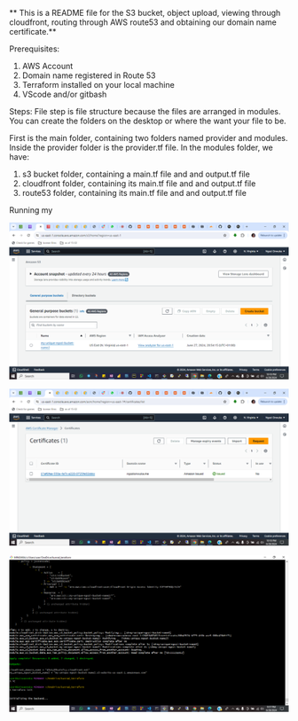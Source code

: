 ** This is a README file for the S3 bucket, object upload, viewing through cloudfront, routing through AWS route53 and obtaining our domain name certificate.**

Prerequisites:
1. AWS Account
2. Domain name registered in Route 53
3. Terraform installed on your local machine
4. VScode and/or gitbash

Steps:
File step is file structure because the files are arranged in modules.
You can create the folders on the desktop or where the want your file to be.

First is the main folder, containing two folders named provider and modules.
Inside the provider folder is the provider.tf file.
In the modules folder, we have:
1. s3 bucket folder, containing a main.tf file and and output.tf file
2. cloudfront folder, containing its main.tf file and and output.tf file
3. route53 folder, containing its main.tf file and and output.tf file

Running my    


![s3 bucket](<aws s3-1.png>)


![cert](<cert evidence-1.png>)


![apply](<Apply done-1.png>)

